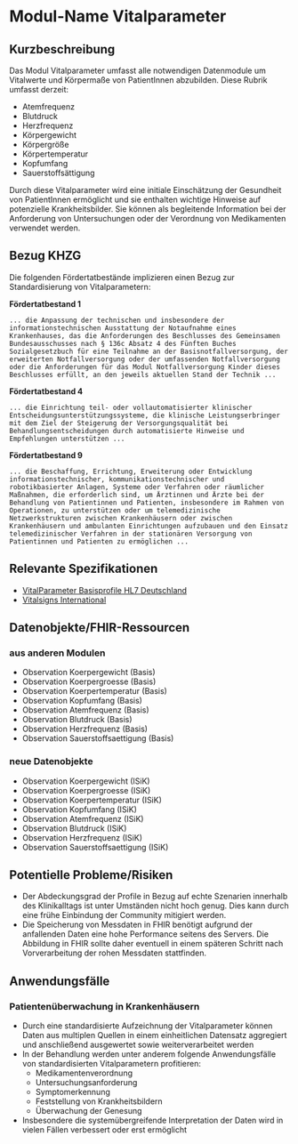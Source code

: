 # Modul-Name Vitalparameter

## Kurzbeschreibung
Das Modul Vitalparameter umfasst alle notwendigen Datenmodule um Vitalwerte und Körpermaße von PatientInnen abzubilden. Diese Rubrik umfasst derzeit: 

- Atemfrequenz
- Blutdruck
- Herzfrequenz
- Körpergewicht
- Körpergröße
- Körpertemperatur
- Kopfumfang
- Sauerstoffsättigung

Durch diese Vitalparameter wird eine initiale Einschätzung der Gesundheit von PatientInnen ermöglicht und sie enthalten wichtige Hinweise auf potenzielle Krankheitsbilder. Sie können als begleitende Information bei der Anforderung von Untersuchungen oder der Verordnung von Medikamenten verwendet werden.

## Bezug KHZG

Die folgenden Fördertatbestände implizieren einen Bezug zur Standardisierung von Vitalparametern:

**Fördertatbestand 1**

```
... die Anpassung der technischen und insbesondere der informationstechnischen Ausstattung der Notaufnahme eines Krankenhauses, das die Anforderungen des Beschlusses des Gemeinsamen Bundesausschusses nach § 136c Absatz 4 des Fünften Buches Sozialgesetzbuch für eine Teilnahme an der Basisnotfallversorgung, der erweiterten Notfallversorgung oder der umfassenden Notfallversorgung oder die Anforderungen für das Modul Notfallversorgung Kinder dieses Beschlusses erfüllt, an den jeweils aktuellen Stand der Technik ...
```

**Fördertatbestand 4**

```
... die Einrichtung teil- oder vollautomatisierter klinischer Entscheidungsunterstützungssysteme, die klinische Leistungserbringer mit dem Ziel der Steigerung der Versorgungsqualität bei Behandlungsentscheidungen durch automatisierte Hinweise und Empfehlungen unterstützen ...
```

**Fördertatbestand 9**

```
... die Beschaffung, Errichtung, Erweiterung oder Entwicklung informationstechnischer, kommunikationstechnischer und robotikbasierter Anlagen, Systeme oder Verfahren oder räumlicher Maßnahmen, die erforderlich sind, um Ärztinnen und Ärzte bei der Behandlung von Patientinnen und Patienten, insbesondere im Rahmen von Operationen, zu unterstützen oder um telemedizinische Netzwerkstrukturen zwischen Krankenhäusern oder zwischen Krankenhäusern und ambulanten Einrichtungen aufzubauen und den Einsatz telemedizinischer Verfahren in der stationären Versorgung von Patientinnen und Patienten zu ermöglichen ...
```

## Relevante Spezifikationen

* [VitalParameter Basisprofile HL7 Deutschland](https://simplifier.net/guide/basisprofil-de-r4/Ressourcen-BeobachtungenMessungenObservation)
* [Vitalsigns International](https://www.hl7.org/fhir/observation-vitalsigns.html)

## Datenobjekte/FHIR-Ressourcen
### aus anderen Modulen

* Observation Koerpergewicht (Basis)
* Observation Koerpergroesse (Basis)
* Observation Koerpertemperatur (Basis)
* Observation Kopfumfang (Basis)
* Observation Atemfrequenz (Basis)
* Observation Blutdruck (Basis)
* Observation Herzfrequenz (Basis)
* Observation Sauerstoffsaettigung (Basis)

### neue Datenobjekte

* Observation Koerpergewicht (ISiK)
* Observation Koerpergroesse (ISiK)
* Observation Koerpertemperatur (ISiK)
* Observation Kopfumfang (ISiK)
* Observation Atemfrequenz (ISiK)
* Observation Blutdruck (ISiK)
* Observation Herzfrequenz (ISiK)
* Observation Sauerstoffsaettigung (ISiK)


## Potentielle Probleme/Risiken
* Der Abdeckungsgrad der Profile in Bezug auf echte Szenarien innerhalb des Klinikalltags ist unter Umständen nicht hoch genug. Dies kann durch eine frühe Einbindung der Community mitigiert werden.
* Die Speicherung von Messdaten in FHIR benötigt aufgrund der anfallenden Daten eine hohe Performance seitens des Servers. Die Abbildung in FHIR sollte daher eventuell in einem späteren Schritt nach Vorverarbeitung der rohen Messdaten stattfinden.

## Anwendungsfälle

### Patientenüberwachung in Krankenhäusern

* Durch eine standardisierte Aufzeichnung der Vitalparameter können Daten aus multiplen Quellen in einem einheitlichen Datensatz aggregiert und anschließend ausgewertet sowie weiterverarbeitet werden
* In der Behandlung werden unter anderem folgende Anwendungsfälle von standardisierten Vitalparametern profitieren: 
    * Medikamentenverordnung
    * Untersuchungsanforderung
    * Symptomerkennung
    * Feststellung von Krankheitsbildern
    * Überwachung der Genesung
* Insbesondere die systemübergreifende Interpretation der Daten wird in vielen Fällen verbessert oder erst ermöglicht